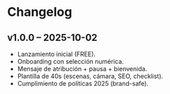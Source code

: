 # Changelog

## v1.0.0 – 2025-10-02
- Lanzamiento inicial (FREE).
- Onboarding con selección numérica.
- Mensaje de atribución + pausa + bienvenida.
- Plantilla de 40s (escenas, cámara, SEO, checklist).
- Cumplimiento de políticas 2025 (brand-safe).
